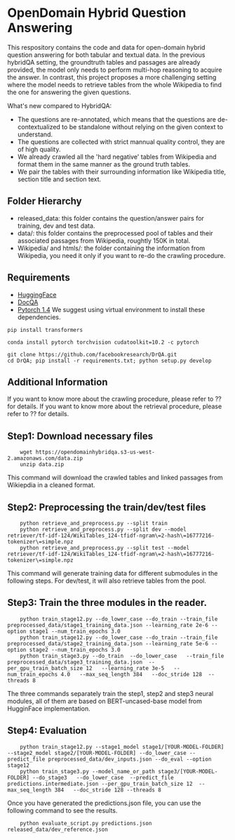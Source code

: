 # OpenDomain Hybrid Question Answering

This respository contains the code and data for open-domain hybrid question answering for both tabular and textual data. In the previous hybridQA setting, the groundtruth tables and passages are already provided, the model only needs to perform multi-hop reasoning to acquire the answer. In contrast, this project proposes a more challenging setting where the model needs to retrieve tables from the whole Wikipedia to find the one for answering the given questions.

What's new compared to HybridQA:
- The questions are re-annotated, which means that the questions are de-contextualized to be standalone without relying on the given context to understand.
- The questions are collected with strict mannual quality control, they are of high quality.
- We already crawled all the 'hard negative' tables from Wikipedia and format them in the same manner as the ground truth tables.
- We pair the tables with their surrounding information like Wikipedia title, section title and section text. 


## Folder Hierarchy
- released_data: this folder contains the question/answer pairs for training, dev and test data.
- data/: this folder contains the preprocessed pool of tables and their associated passages from Wikipedia, roughtly 150K in total.
- Wikipedia/ and htmls/: the folder containing the information from Wikipedia, you need it only if you want to re-do the crawling procedure.

## Requirements
- [HuggingFace](https://github.com/huggingface/transformers)
- [DocQA](https://github.com/facebookresearch/DrQA)
- [Pytorch 1.4](https://pytorch.org/)
We suggest using virtual environment to install these dependencies.
```
pip install transformers

conda install pytorch torchvision cudatoolkit=10.2 -c pytorch

git clone https://github.com/facebookresearch/DrQA.git
cd DrQA; pip install -r requirements.txt; python setup.py develop
```

## Additional Information
If you want to know more about the crawling procedure, please refer to ?? for details.
If you want to know more about the retrieval procedure, please refer to ?? for details.


## Step1: Download necessary files 
```
	wget https://opendomainhybridqa.s3-us-west-2.amazonaws.com/data.zip
	unzip data.zip
```
This command will download the crawled tables and linked passages from Wikiepdia in a cleaned format.

## Step2: Preprocessing the train/dev/test files
```
	python retrieve_and_preprocess.py --split train
	python retrieve_and_preprocess.py --split dev --model retriever/tf-idf-124/WikiTables_124-tfidf-ngram\=2-hash\=16777216-tokenizer\=simple.npz
	python retrieve_and_preprocess.py --split test --model retriever/tf-idf-124/WikiTables_124-tfidf-ngram\=2-hash\=16777216-tokenizer\=simple.npz
```
This command will generate training data for different submodules in the following steps. For dev/test, it will also retrieve tables from the pool.

## Step3: Train the three modules in the reader.
```
	python train_stage12.py --do_lower_case --do_train --train_file preprocessed_data/stage1_training_data.json --learning_rate 2e-6 --option stage1 --num_train_epochs 3.0
	python train_stage12.py --do_lower_case --do_train --train_file preprocessed_data/stage2_training_data.json --learning_rate 5e-6 --option stage2 --num_train_epochs 3.0
	python train_stage3.py --do_train  --do_lower_case   --train_file preprocessed_data/stage3_training_data.json  --per_gpu_train_batch_size 12   --learning_rate 3e-5   --num_train_epochs 4.0   --max_seq_length 384   --doc_stride 128  --threads 8
```
The three commands separately train the step1, step2 and step3 neural modules, all of them are based on BERT-uncased-base model from HugginFace implementation.

## Step4: Evaluation
```
	python train_stage12.py --stage1_model stage1/[YOUR-MODEL-FOLDER] --stage2_model stage2/[YOUR-MODEL-FOLDER] --do_lower_case --predict_file preprocessed_data/dev_inputs.json --do_eval --option stage12
	python train_stage3.py --model_name_or_path stage3/[YOUR-MODEL-FOLDER] --do_stage3   --do_lower_case  --predict_file predictions.intermediate.json --per_gpu_train_batch_size 12  --max_seq_length 384   --doc_stride 128 --threads 8
```
Once you have generated the predictions.json file, you can use the following command to see the results.
```
	python evaluate_script.py predictions.json released_data/dev_reference.json
```


